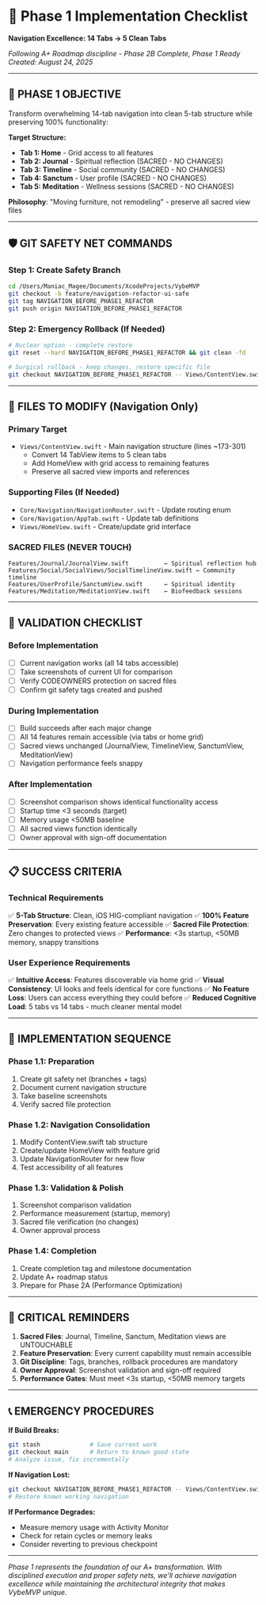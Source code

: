 # 🚀 Phase 1 Implementation Checklist
**Navigation Excellence: 14 Tabs → 5 Clean Tabs**

*Following A+ Roadmap discipline - Phase 2B Complete, Phase 1 Ready*
*Created: August 24, 2025*

---

## 🎯 **PHASE 1 OBJECTIVE**

Transform overwhelming 14-tab navigation into clean 5-tab structure while preserving 100% functionality:

**Target Structure:**
- **Tab 1: Home** - Grid access to all features
- **Tab 2: Journal** - Spiritual reflection (SACRED - NO CHANGES)
- **Tab 3: Timeline** - Social community (SACRED - NO CHANGES)
- **Tab 4: Sanctum** - User profile (SACRED - NO CHANGES)
- **Tab 5: Meditation** - Wellness sessions (SACRED - NO CHANGES)

**Philosophy**: "Moving furniture, not remodeling" - preserve all sacred view files

---

## 🛡️ **GIT SAFETY NET COMMANDS**

### **Step 1: Create Safety Branch**
```bash
cd /Users/Maniac_Magee/Documents/XcodeProjects/VybeMVP
git checkout -b feature/navigation-refactor-ui-safe
git tag NAVIGATION_BEFORE_PHASE1_REFACTOR
git push origin NAVIGATION_BEFORE_PHASE1_REFACTOR
```

### **Step 2: Emergency Rollback (If Needed)**
```bash
# Nuclear option - complete restore
git reset --hard NAVIGATION_BEFORE_PHASE1_REFACTOR && git clean -fd

# Surgical rollback - keep changes, restore specific file
git checkout NAVIGATION_BEFORE_PHASE1_REFACTOR -- Views/ContentView.swift
```

---

## 📁 **FILES TO MODIFY (Navigation Only)**

### **Primary Target**
- `Views/ContentView.swift` - Main navigation structure (lines ~173-301)
  - Convert 14 TabView items to 5 clean tabs
  - Add HomeView with grid access to remaining features
  - Preserve all sacred view imports and references

### **Supporting Files (If Needed)**
- `Core/Navigation/NavigationRouter.swift` - Update routing enum
- `Core/Navigation/AppTab.swift` - Update tab definitions
- `Views/HomeView.swift` - Create/update grid interface

### **SACRED FILES (NEVER TOUCH)**
```
Features/Journal/JournalView.swift          ← Spiritual reflection hub
Features/Social/SocialViews/SocialTimelineView.swift ← Community timeline
Features/UserProfile/SanctumView.swift      ← Spiritual identity
Features/Meditation/MeditationView.swift    ← Biofeedback sessions
```

---

## 🧪 **VALIDATION CHECKLIST**

### **Before Implementation**
- [ ] Current navigation works (all 14 tabs accessible)
- [ ] Take screenshots of current UI for comparison
- [ ] Verify CODEOWNERS protection on sacred files
- [ ] Confirm git safety tags created and pushed

### **During Implementation**
- [ ] Build succeeds after each major change
- [ ] All 14 features remain accessible (via tabs or home grid)
- [ ] Sacred views unchanged (JournalView, TimelineView, SanctumView, MeditationView)
- [ ] Navigation performance feels snappy

### **After Implementation**
- [ ] Screenshot comparison shows identical functionality access
- [ ] Startup time <3 seconds (target)
- [ ] Memory usage <50MB baseline
- [ ] All sacred views function identically
- [ ] Owner approval with sign-off documentation

---

## 📋 **SUCCESS CRITERIA**

### **Technical Requirements**
✅ **5-Tab Structure**: Clean, iOS HIG-compliant navigation
✅ **100% Feature Preservation**: Every existing feature accessible
✅ **Sacred File Protection**: Zero changes to protected views
✅ **Performance**: <3s startup, <50MB memory, snappy transitions

### **User Experience Requirements**
✅ **Intuitive Access**: Features discoverable via home grid
✅ **Visual Consistency**: UI looks and feels identical for core functions
✅ **No Feature Loss**: Users can access everything they could before
✅ **Reduced Cognitive Load**: 5 tabs vs 14 tabs - much cleaner mental model

---

## 🔄 **IMPLEMENTATION SEQUENCE**

### **Phase 1.1: Preparation**
1. Create git safety net (branches + tags)
2. Document current navigation structure
3. Take baseline screenshots
4. Verify sacred file protection

### **Phase 1.2: Navigation Consolidation**
1. Modify ContentView.swift tab structure
2. Create/update HomeView with feature grid
3. Update NavigationRouter for new flow
4. Test accessibility of all features

### **Phase 1.3: Validation & Polish**
1. Screenshot comparison validation
2. Performance measurement (startup, memory)
3. Sacred file verification (no changes)
4. Owner approval process

### **Phase 1.4: Completion**
1. Create completion tag and milestone documentation
2. Update A+ roadmap status
3. Prepare for Phase 2A (Performance Optimization)

---

## 🚨 **CRITICAL REMINDERS**

1. **Sacred Files**: Journal, Timeline, Sanctum, Meditation views are UNTOUCHABLE
2. **Feature Preservation**: Every current capability must remain accessible
3. **Git Discipline**: Tags, branches, rollback procedures are mandatory
4. **Owner Approval**: Screenshot validation and sign-off required
5. **Performance Gates**: Must meet <3s startup, <50MB memory targets

---

## 📞 **EMERGENCY PROCEDURES**

**If Build Breaks:**
```bash
git stash              # Save current work
git checkout main      # Return to known good state
# Analyze issue, fix incrementally
```

**If Navigation Lost:**
```bash
git checkout NAVIGATION_BEFORE_PHASE1_REFACTOR -- Views/ContentView.swift
# Restore known working navigation
```

**If Performance Degrades:**
- Measure memory usage with Activity Monitor
- Check for retain cycles or memory leaks
- Consider reverting to previous checkpoint

---

*Phase 1 represents the foundation of our A+ transformation. With disciplined execution and proper safety nets, we'll achieve navigation excellence while maintaining the architectural integrity that makes VybeMVP unique.*
